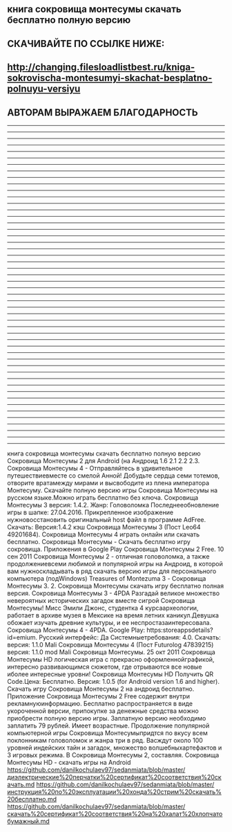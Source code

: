 книга сокровища монтесумы скачать бесплатно полную версию
--------------------------------------------------
СКАЧИВАЙТЕ ПО ССЫЛКЕ НИЖЕ:
--------------------------------------------------
http://changing.filesloadlistbest.ru/kniga-sokrovischa-montesumyi-skachat-besplatno-polnuyu-versiyu
--------------------------------------------------
АВТОРАМ ВЫРАЖАЕМ БЛАГОДАРНОСТЬ
--------------------------------------------------
--------------------------------------------------
--------------------------------------------------
--------------------------------------------------
--------------------------------------------------
--------------------------------------------------
--------------------------------------------------
--------------------------------------------------
--------------------------------------------------
--------------------------------------------------
--------------------------------------------------
--------------------------------------------------
--------------------------------------------------
--------------------------------------------------
--------------------------------------------------
--------------------------------------------------
--------------------------------------------------
--------------------------------------------------
--------------------------------------------------
--------------------------------------------------
--------------------------------------------------
--------------------------------------------------
--------------------------------------------------
--------------------------------------------------
--------------------------------------------------
--------------------------------------------------
--------------------------------------------------
--------------------------------------------------
--------------------------------------------------
--------------------------------------------------
--------------------------------------------------
--------------------------------------------------
--------------------------------------------------
--------------------------------------------------
--------------------------------------------------
--------------------------------------------------
--------------------------------------------------
--------------------------------------------------
--------------------------------------------------
--------------------------------------------------
--------------------------------------------------
--------------------------------------------------
--------------------------------------------------
--------------------------------------------------
--------------------------------------------------
--------------------------------------------------
--------------------------------------------------
--------------------------------------------------
--------------------------------------------------
--------------------------------------------------
--------------------------------------------------
книга сокровища монтесумы скачать бесплатно полную версию Сокровища Монтесумы 2 для Android (на Андроид 1.6 2.1 2.2 2.3. Сокровища Монтесумы 4 - Отправляйтесь в удивительное путешествиевместе со смелой Анной! Добудьте сердца семи тотемов, отворите вратамежду мирами и высвободите из плена императора Монтесуму. Скачайте полную версию игры Сокровища Монтесумы на русском языке.Можно играть бесплатно без ключа. Сокровища Монтесумы 3 версия: 1.4.2. Жанр: Головоломка Последнееобновление игры в шапке: 27.04.2016. Прикрепленное изображение  нужновосстановить оригинальный host файл в программе AdFree. Скачать: Версия:1.4.2  кэш Сокровища Монтесумы 3 (Пост Leo64 49201684). Сокровища Монтесумы 4 играть онлайн или скачать бесплатно. Сокровища Монтесумы - Скачать бесплатно игру сокровища. Приложения в Google Play  Сокровища Монтесумы 2 Free. 10 сен 2011  Сокровища Монтесумы 2 - отличная головоломка, а также продолжениевсеми любимой и популярной игры на Андроид, в которой вам нужноскладывать в ряд  скачать версию игры для персонального компьютера (подWindows)  Treasures of Montezuma 3 - Сокровища Монтесумы 3. 2. Сокровища Монтесумы скачать игру бесплатно полная версия. Сокровища Монтесумы 3 - 4PDA
Разгадай великое множество невероятных исторических загадок вместе сигрой Сокровища Монтесумы! Мисс Эмили Джонс, студентка 4 курсаархеологии, работает в архиве музея в Мексике на время летних каникул.Девушка обожает изучать древние культуры, и ее неспростазаинтересовала. Сокровища Монтесумы 4 - 4PDA. Google Play: https:storeappsdetails?id=emium. Русский интерфейс: Да Системныетребования: 4.0. Скачать: версия: 1.1.0 Mali Сокровища Монтесумы 4 (Пост Futurolog 47839215) версия: 1.1.0 mod Mali Сокровища Монтесумы. 25 окт 2011  Сокровища Монтесумы HD логическая игра с прекрасно оформленнойграфикой, интересно развивающимся сюжетом, где отрываются все новые иболее интересные уровни! Сокровища Монтесумы HD Получить QR Code.Цена: Бесплатно. Версия: 1.0.5 (for Android version 1.6 and higher). Скачать игру Сокровища Монтесумы 2 на андроид бесплатно. Приложение Сокровища Монтесумы 2 Free содержит внутри рекламнуюинформацию. Бесплатно распространяется в виде укороченной версии, припокупке за денежные средства можно приобрести полную версию игры. Заплатную версию необходимо заплатить 79 рублей. Имеет возрастные. Продолжение популярной компьютерной игры Сокровища Монтесумыпридтся по вкусу всем поклонникам головоломок и жанра три в ряд. Васждут около 100 уровней индейских тайн и загадок, множество волшебныхартефактов и 3 игровых режима. В Сокровища Монтесумы 2, составляя. Сокровища Монтесумы HD - скачать игры на Android
https://github.com/danilkochulaev97/sedanmiata/blob/master/диэлектрические%20перчатки%20сертификат%20соответствия%20скачать.md
https://github.com/danilkochulaev97/sedanmiata/blob/master/инструкция%20по%20эксплуатации%20хонда%20стрим%20скачать%20бесплатно.md
https://github.com/danilkochulaev97/sedanmiata/blob/master/скачать%20сертификат%20соответствия%20на%20халат%20хлопчатобумажный.md